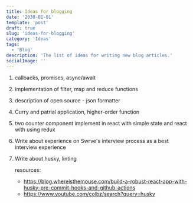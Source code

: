 ```yaml
---
title: Ideas for blogging
date: '2030-01-01'
template: 'post'
draft: true
slug: 'ideas-for-blogging'
category: 'Ideas'
tags:
  - 'Blog'
description: 'The list of ideas for writing new blog articles.'
socialImage: ''
---
```


1. callbacks, promises, async/await

2. implementation of filter, map and reduce functions

3. description of open source - json formatter

4. Curry and patrial application, higher-order function

5. two counter component implement in react with simple state and react with using redux

6. Write about experience on Swrve's interview process as a best interview experience

7. Write about husky, linting

   resources:
   
   - https://blog.whereisthemouse.com/build-a-robust-react-app-with-husky-pre-commit-hooks-and-github-actions
   - https://www.youtube.com/colbz/search?query=husky
